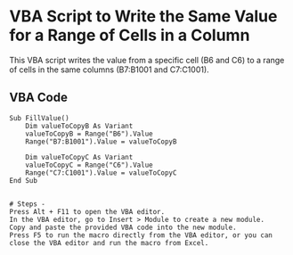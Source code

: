 # VBA Script to Write the Same Value for a Range of Cells in a Column

This VBA script writes the value from a specific cell (B6 and C6) to a range of cells in the same columns (B7:B1001 and C7:C1001).

## VBA Code

```vba
Sub FillValue()
    Dim valueToCopyB As Variant
    valueToCopyB = Range("B6").Value
    Range("B7:B1001").Value = valueToCopyB
    
    Dim valueToCopyC As Variant
    valueToCopyC = Range("C6").Value
    Range("C7:C1001").Value = valueToCopyC
End Sub


# Steps - 
Press Alt + F11 to open the VBA editor.
In the VBA editor, go to Insert > Module to create a new module.
Copy and paste the provided VBA code into the new module.
Press F5 to run the macro directly from the VBA editor, or you can close the VBA editor and run the macro from Excel.
